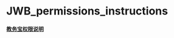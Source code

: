# JWB_permissions_instructions
#### [教务宝权限说明](http://crm.yunyuer.com/jwb/ios_weex/JWBWeb/JWBQXSM/JWB_permissions_instructions.html)

